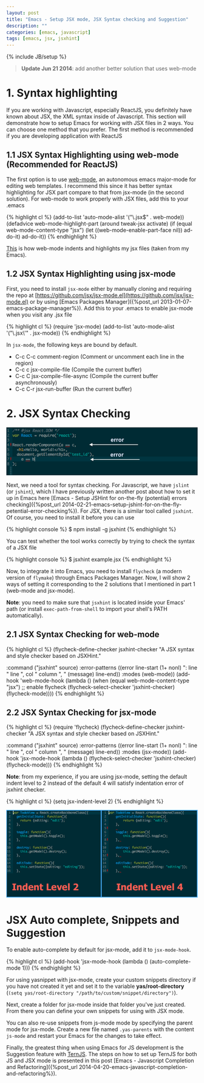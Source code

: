 ```yaml
---
layout: post
title: "Emacs - Setup JSX mode, JSX Syntax checking and Suggestion"
description: ""
categories: [emacs, javascript]
tags: [emacs, jsx, jsxhint]
---
```

{% include JB/setup %}

> **Update Jun 21 2014**: add another better solution that uses web-mode

# 1. Syntax highlighting

If you are working with Javascript, especially ReactJS, you definitely have known
about JSX, the XML syntax inside of Javascript. This section will demonstrate how
to setup Emacs for working with JSX files in 2 ways. You can choose one method
that you prefer. The first method is recommended if you are developing
application with ReactJS

## 1.1 JSX Syntax Highlighting using web-mode (Recommended for ReactJS)

The first option is to use [web-mode](http://web-mode.org/ ), an autonomous
emacs major-mode for editing web templates. I recommend this since it has better
syntax highlighting for JSX part compare to that from jsx-mode (in the second
solution). For web-mode to work properly with JSX files, add this to your .emacs

{% highlight cl %}
(add-to-list 'auto-mode-alist '("\\.jsx$" . web-mode))
(defadvice web-mode-highlight-part (around tweak-jsx activate)
  (if (equal web-mode-content-type "jsx")
      (let ((web-mode-enable-part-face nil))
        ad-do-it)
    ad-do-it))
{% endhighlight %}

[This](/files/2014-03-10-emacs-setup-jsx-mode-and-jsx-syntax-checking/jsx.html)
is how web-mode indents and highlights my jsx files
(taken from my Emacs).

## 1.2 JSX Syntax Highlighting using jsx-mode

First, you need to install `jsx-mode`
either by manually cloning and requiring the repo at
[https://github.com/jsx/jsx-mode.el](https://github.com/jsx/jsx-mode.el) or by
using [Emacs Packages Manager]({%post_url 2013-01-07-emacs-package-manager%}).
Add this to your .emacs to enable jsx-mode when you visit any .jsx file

{% highlight cl %}
(require 'jsx-mode)
(add-to-list 'auto-mode-alist '("\\.jsx\\'" . jsx-mode))
{% endhighlight %}

In `jsx-mode`, the following keys are bound by default.

* C-c C-c     comment-region (Comment or uncomment each line in the region)
* C-c c       jsx-compile-file (Compile the current buffer)
* C-c C       jsx-compile-file-async (Compile the current buffer asynchronously)
* C-c C-r     jsx-run-buffer (Run the current buffer)

<!-- more -->

# 2. JSX Syntax Checking

![Alt Text](/files/2014-03-10-emacs-setup-jsx-mode-and-jsx-syntax-checking/flycheck.png)

Next, we need a tool for syntax checking. For Javascript, we have `jslint` (or
`jshint`), which I have previously written another post about how to set it up
in Emacs here
[Emacs - Setup JSHint for on-the-fly (potential) errors checking]({%post_url 2014-02-21-emacs-setup-jshint-for-on-the-fly-petential-error-checking%}).
For JSX, there is a similar tool called `jsxhint`. Of course, you need to
install it before you can use

{% highlight console %}
$ npm install -g jsxhint
{% endhighlight %}

You can test whether the tool works correctly by trying to check the syntax of a
JSX file

{% highlight console %}
$ jsxhint example.jsx
{% endhighlight %}

Now, to integrate it into Emacs, you need to install `flycheck` (a modern
version of `flymake`) through Emacs Packages Manager. Now, I will show 2 ways of
setting it corresponding to the 2 solutions that I mentioned in part 1 (web-mode
and jsx-mode).

**Note**: you need to make sure that `jsxhint` is located inside your Emacs'
path (or install `exec-path-from-shell` to import your shell's PATH
automatically).

## 2.1 JSX Syntax Checking for web-mode

{% highlight cl %}
(flycheck-define-checker jsxhint-checker
  "A JSX syntax and style checker based on JSXHint."

  :command ("jsxhint" source)
  :error-patterns
  ((error line-start (1+ nonl) ": line " line ", col " column ", " (message) line-end))
  :modes (web-mode))
(add-hook 'web-mode-hook
          (lambda ()
            (when (equal web-mode-content-type "jsx")
              ;; enable flycheck
              (flycheck-select-checker 'jsxhint-checker)
              (flycheck-mode))))
{% endhighlight %}

## 2.2 JSX Syntax Checking for jsx-mode

{% highlight cl %}
(require 'flycheck)
(flycheck-define-checker jsxhint-checker
  "A JSX syntax and style checker based on JSXHint."

  :command ("jsxhint" source)
  :error-patterns
  ((error line-start (1+ nonl) ": line " line ", col " column ", " (message) line-end))
  :modes (jsx-mode))
(add-hook 'jsx-mode-hook (lambda ()
                          (flycheck-select-checker 'jsxhint-checker)
                          (flycheck-mode)))
{% endhighlight %}

**Note**: from my experience, if you are using jsx-mode, setting the default
indent level to 2 instead of the default 4 will satisfy indentation error of
jsxhint checker.

{% highlight cl %}
(setq jsx-indent-level 2)
{% endhighlight %}

![Alt Text](/files/2014-03-10-emacs-setup-jsx-mode-and-jsx-syntax-checking/indent.png)

# JSX Auto complete, Snippets and Suggestion

To enable auto-complete by default for jsx-mode, add it to `jsx-mode-hook`.

{% highlight cl %}
(add-hook 'jsx-mode-hook
          (lambda () (auto-complete-mode 1)))
{% endhighlight %}

For using yasnippet with jsx-mode, create your custom snippets directory if you
have not created it yet and set
it to the variable **yas/root-directory**
(`(setq yas/root-directory "/path/to/custom/snippet/directory")`).

Next, create a folder for jsx-mode inside that folder you've just created. From
there you can define your own snippets for using with JSX mode.

You can also
re-use snippets from js-mode mode by specifying the parent mode for jsx-mode.
Create a new file named `.yas-parents` with the content `js-mode` and restart
your Emacs for the changes to take effect.

Finally, the greatest thing when using Emacs for JS development is the
Suggestion feature with [TernJS](http://ternjs.net/). The steps on how to set up
TernJS for both JS and JSX mode is presented in this post
[Emacs - Javascript Completion and Refactoring]({%post_url 2014-04-20-emacs-javascript-completion-and-refactoring%}).
